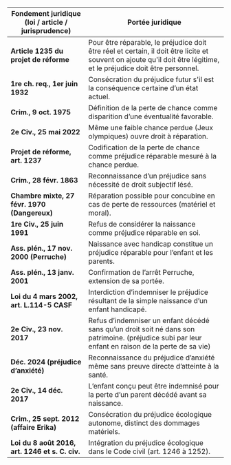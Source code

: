 
| **Fondement juridique (loi / article / jurisprudence)** | **Portée juridique**                                                                                                                                                 |
| ------------------------------------------------------- | -------------------------------------------------------------------------------------------------------------------------------------------------------------------- |
| **Article 1235 du projet de réforme**<br>               | Pour être réparable, le préjudice doit être réel et certain, il doit être licite et souvent on ajoute qu'il doit être légitime, et le préjudice doit être personnel. |
| **1re ch. req., 1er juin 1932**                         | Consécration du préjudice futur s'il est la conséquence certaine d’un état actuel.                                                                                   |
| **Crim., 9 oct. 1975**                                  | Définition de la perte de chance comme disparition d’une éventualité favorable.                                                                                      |
| **2e Civ., 25 mai 2022**                                | Même une faible chance perdue (Jeux olympiques) ouvre droit à réparation.                                                                                            |
| **Projet de réforme, art. 1237**                        | Codification de la perte de chance comme préjudice réparable mesuré à la chance perdue.                                                                              |
| **Crim., 28 févr. 1863**                                | Reconnaissance d’un préjudice sans nécessité de droit subjectif lésé.                                                                                                |
| **Chambre mixte, 27 févr. 1970 (Dangereux)**            | Réparation possible pour concubine en cas de perte de ressources (matériel et moral).                                                                                |
| **1re Civ., 25 juin 1991**                              | Refus de considérer la naissance comme préjudice réparable en soi.                                                                                                   |
| **Ass. plén., 17 nov. 2000 (Perruche)**                 | Naissance avec handicap constitue un préjudice réparable pour l’enfant et les parents.                                                                               |
| **Ass. plén., 13 janv. 2001**                           | Confirmation de l’arrêt Perruche, extension de sa portée.                                                                                                            |
| **Loi du 4 mars 2002, art. L.114-5 CASF**               | Interdiction d’indemniser le préjudice résultant de la simple naissance d’un enfant handicapé.                                                                       |
| **2e Civ., 23 nov. 2017**                               | Refus d’indemniser un enfant décédé sans qu’un droit soit né dans son patrimoine. (préjudice subi par leur enfant en raison de la perte de sa vie)                   |
| **Déc. 2024 (préjudice d’anxiété)**                     | Reconnaissance du préjudice d’anxiété même sans preuve directe d’atteinte à la santé.                                                                                |
| **2e Civ., 14 déc. 2017**                               | L’enfant conçu peut être indemnisé pour la perte d’un parent décédé avant sa naissance.                                                                              |
| **Crim., 25 sept. 2012 (affaire Erika)**                | Consécration du préjudice écologique autonome, distinct des dommages matériels.                                                                                      |
| **Loi du 8 août 2016, art. 1246 et s. C. civ.**         | Intégration du préjudice écologique dans le Code civil (art. 1246 à 1252).                                                                                           |
